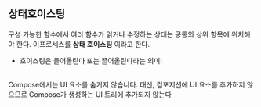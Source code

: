 ## 상태호이스팅
구성 가능한 함수에서 여러 함수가 읽거나 수정하는 상태는 공통의 상위 항목에 위치해야 한다. 이프로세스를 **상태 호이스팅** 이라고 한다.
+ 호이스팅은 들어올린다 또는 끌어올린다라는 의미!

##
Compose에서는 UI 요소를 숨기지 않습니다. 대신, 컴포지션에 UI 요소를 추가하지 않으므로 Compose가 생성하는 UI 트리에 추가되지 않는다 